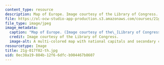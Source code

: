 ```yaml
---
content_type: resource
description: Map of Europe. Image courtesy of the Library of Congress.
file: https://ol-ocw-studio-app-production.s3.amazonaws.com/courses/21g-017-germany-and-its-european-context-fall-2002/0ec38a19884b12f66dfcb904467b8607_21g-017f02-th.jpg
file_type: image/jpeg
image_metadata:
  caption: "Map of Europe. (Image courtesy of the\_[Library of Congress](http://www.loc.gov).)"
  credit: Image courtesy of the Library of Congress.
  image-alt: A multi-colored map with national capitals and secondary cities marked.
resourcetype: Image
title: 21g-017f02-th.jpg
uid: 0ec38a19-884b-12f6-6dfc-b904467b8607
---
```

